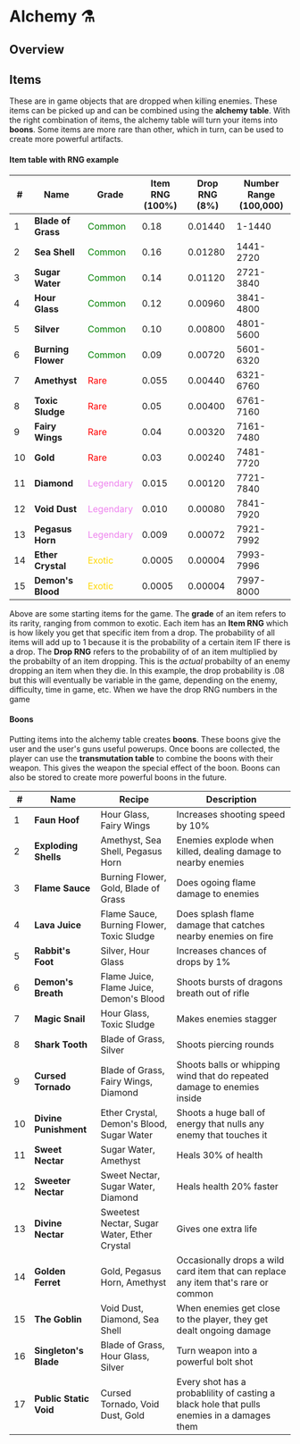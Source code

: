 # Alchemy ⚗️

## Overview

## Items

These are in game objects that are dropped when killing enemies. These items can be picked up and can be combined using the **alchemy table**. With the right combination of items, the alchemy table will turn your items into **boons**. Some items are more rare than other, which in turn, can be used to create more powerful artifacts.

#### Item table with RNG example

| #  | Name              | Grade         | Item RNG (100%)   | Drop RNG (8%) | Number Range (100,000)  |
| -- | ----------------- | ------------- | ----------------- | ------------- | ----------------------- |
| 1  | **Blade of Grass**   | <span style="color: green;">Common</span>        | 0.18              | 0.01440       | 1-1440                  |
| 2  | **Sea Shell**         | <span style="color: green;">Common</span>        | 0.16              | 0.01280       | 1441-2720               |
| 3  | **Sugar Water**       | <span style="color: green;">Common</span>        | 0.14              | 0.01120       | 2721-3840               |
| 4  | **Hour Glass**        | <span style="color: green;">Common</span>        | 0.12              | 0.00960       | 3841-4800               |
| 5  | **Silver**            | <span style="color: green;">Common</span>        | 0.10              | 0.00800       | 4801-5600               |
| 6  | **Burning Flower**    | <span style="color: green;">Common</span>        | 0.09              | 0.00720       | 5601-6320               |
| 7  | **Amethyst**          | <span style="color: red;">Rare</span>          | 0.055             | 0.00440       | 6321-6760               |
| 8  | **Toxic Sludge**      | <span style="color: red;">Rare</span>          | 0.05              | 0.00400       | 6761-7160               |
| 9  | **Fairy Wings**       | <span style="color: red;">Rare</span>          | 0.04              | 0.00320       | 7161-7480               |
| 10 | **Gold**              | <span style="color: red;">Rare</span>          | 0.03              | 0.00240       | 7481-7720               |
| 11 | **Diamond**           | <span style="color: violet;">Legendary</span>     | 0.015             | 0.00120       | 7721-7840               |
| 12 | **Void Dust**         | <span style="color: violet;">Legendary</span>     | 0.010             | 0.00080       | 7841-7920               |
| 13 | **Pegasus Horn**      | <span style="color: violet;">Legendary</span>     | 0.009             | 0.00072       | 7921-7992               |
| 14 | **Ether Crystal**     | <span style="color: gold;">Exotic</span>        | 0.0005            | 0.00004       | 7993-7996               |
| 15 | **Demon's Blood**     | <span style="color: gold;">Exotic</span>        | 0.0005            | 0.00004       | 7997-8000               |

Above are some starting items for the game. The **grade** of an item refers to its rarity, ranging from common to exotic. Each item has an **Item RNG** which is how likely you get that specific item from a drop. The probability of all items will add up to 1 because it is the probability of a certain item IF there is a drop. The **Drop RNG** refers to the probability of of an item multiplied by the probabilty of an item dropping. This is the *actual* probabilty of an enemy dropping an item when they die. In this example, the drop probability is .08 but this will eventually be variable in the game, depending on the enemy, difficulty, time in game, etc. When we have the drop RNG numbers in the game

#### Boons

Putting items into the alchemy table creates **boons**. These boons give the user and the user's guns useful powerups. Once boons are collected, the player can use the **transmutation table** to combine the boons with their weapon. This gives the weapon the special effect of the boon. Boons can also be stored to create more powerful boons in the future.

| #  | Name             | Recipe                              | Description                                                           |
| -- | ---------------- | ----------------------------------- | --------------------------------------------------------------------- |
| 1  | **Faun Hoof**        | Hour Glass, Fairy Wings             | Increases shooting speed by 10%                                       |
| 2  | **Exploding Shells** | Amethyst, Sea Shell, Pegasus Horn   | Enemies explode when killed, dealing damage to nearby enemies         |
| 3  | **Flame Sauce**      | Burning Flower, Gold, Blade of Grass| Does ogoing flame damage to enemies                                   |
| 4  | **Lava Juice**       | Flame Sauce, Burning Flower, Toxic Sludge| Does splash flame damage that catches nearby enemies on fire     |
| 5  | **Rabbit's Foot**    | Silver, Hour Glass                  | Increases chances of drops by 1%                                      |
| 6  | **Demon's Breath**   | Flame Juice, Flame Juice, Demon's Blood| Shoots bursts of dragons breath out of rifle                       |
| 7  | **Magic Snail**      | Hour Glass, Toxic Sludge            | Makes enemies stagger                                                 |
| 8  | **Shark Tooth**      | Blade of Grass, Silver              | Shoots piercing rounds                                                |
| 9  | **Cursed Tornado**   | Blade of Grass, Fairy Wings, Diamond| Shoots balls or whipping wind that do repeated damage to enemies inside| 
| 10 | **Divine Punishment**| Ether Crystal, Demon's Blood, Sugar Water| Shoots a huge ball of energy that nulls any enemy that touches it|
| 11 | **Sweet Nectar**     | Sugar Water, Amethyst               | Heals 30% of health                                                   |
| 12 | **Sweeter Nectar**   | Sweet Nectar, Sugar Water, Diamond  | Heals health 20% faster                                               |
| 13 | **Divine Nectar**    | Sweetest Nectar, Sugar Water, Ether Crystal | Gives one extra life                                          |
| 14 | **Golden Ferret**    | Gold, Pegasus Horn, Amethyst        | Occasionally drops a wild card item that can replace any item that's rare or common|
| 15 | **The Goblin**       | Void Dust, Diamond, Sea Shell       | When enemies get close to the player, they get dealt ongoing damage   |
| 16 | **Singleton's Blade**| Blade of Grass, Hour Glass, Silver  | Turn weapon into a powerful bolt shot                             |
| 17 | **Public Static Void**| Cursed Tornado, Void Dust, Gold    | Every shot has a probablility of casting a black hole that pulls enemies in a damages them|